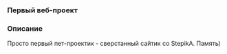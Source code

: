 ### Первый веб-проект

### Описание
Просто первый пет-проектик - сверстанный сайтик со StepikА. 
Память)